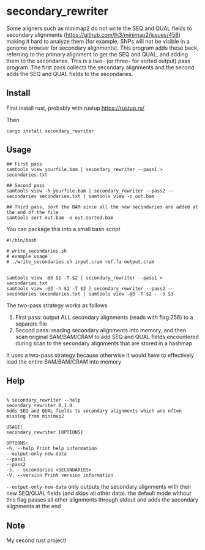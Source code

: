 # secondary_rewriter

Some aligners such as minimap2 do not write the SEQ and QUAL fields to
secondary alignments (https://github.com/lh3/minimap2/issues/458) making it
hard to analyze them (for example, SNPs will not be visible in a genome browser
for secondary alignments). This program adds these back, referring to the
primary alignment to get the SEQ and QUAL, and adding them to the secondaries.
This is a two- (or three- for sorted output) pass program. The first pass
collects the secondary alignments and the second adds the SEQ and QUAL fields
to the secondaries.

## Install

First install rust, probably with rustup https://rustup.rs/

Then

```
cargo install secondary_rewriter
```

## Usage

```
## First pass
samtools view yourfile.bam | secondary_rewriter --pass1 > secondaries.txt

## Second pass
samtools view -h yourfile.bam | secondary_rewriter --pass2 --secondaries secondaries.txt | samtools view -o out.bam

## Third pass, sort the BAM since all the new secondaries are added at the end of the file
samtools sort out.bam -o out.sorted.bam
```

You can package this into a small bash script

```
#!/bin/bash

# write_secondaries.sh
# example usage
# ./write_secondaries.sh input.cram ref.fa output.cram


samtools view -@3 $1 -T $2 | secondary_rewriter --pass1 > secondaries.txt
samtools view -@3 -h $1 -T $2 | secondary_rewriter --pass2 --secondaries secondaries.txt | samtools view -@3 -T $2 - -o $3
```

The two-pass strategy works as follows

1. First pass: output ALL secondary alignments (reads with flag 256) to a
   separate file
2. Second pass: reading secondary alignments into memory, and then scan
   original SAM/BAM/CRAM to add SEQ and QUAL fields encountered during scan to
   the secondary alignments that are stored in a hashmap

It uses a two-pass strategy because otherwise it would have to effectively load
the entire SAM/BAM/CRAM into memory

## Help

```

% secondary_rewriter --help
secondary_rewriter 0.1.0
Adds SEQ and QUAL fields to secondary alignments which are often missing from minimap2

USAGE:
secondary_rewriter [OPTIONS]

OPTIONS:
-h, --help Print help information
--output-only-new-data
--pass1
--pass2
-s, --secondaries <SECONDARIES>
-V, --version Print version information

```

`--output-only-new-data` only outputs the secondary alignments with their new
SEQ/QUAL fields (and skips all other data). the default mode without this flag
passes all other alignments through stdout and adds the secondary alignments at
the end

## Note

My second rust project!

```

```
